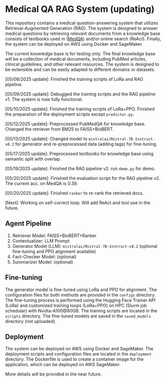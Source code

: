 # Medical QA RAG System (updating)
This repository contains a medical question-answering system that utilizes Retrieval-Augmented Generation (RAG). The system is designed to answer medical questions by retrieving relevant documents from a knowledge base consists of textbooks used in ([MedQA](https://github.com/jind11/MedQA)) and/or online search (ReAct). Finally, the system can be deployed on AWS using Docker and SageMaker. 

The current knowledge base is for testing only. The final knowledge base will be a collection of medical documents, including PubMed articles, clinical guidelines, and other relevant resources. The system is designed to be extensible and can be easily adapted to different domains or datasets.

[05/08/2025 update]: Finished the training scripts of LoRa and RAG pipeline.

[05/09/2025 update]: Debugged the training scripts and the RAG pipeline v1. The system is now fully functional.

[05/10/2025 update]: Finished the training scripts of LoRa+PPO. Finished the preparation of the deployment scripts except `predictor.py`. 

[05/12/2025 update]: Preprocessed PubMedQA for knowledge base. Changed the retriever from BM25 to FAISS+BioBERT. 

[05/13/2025 update]: Changed model to `mistralai/Mistral-7B-Instruct-v0.2` for generator and re-preprocessed data (adding tags) for fine-tuning.

[05/17/2025 update]: Preprocessed textbooks for knowledge base using semantic split with overlap.

[05/19/2025 update]: Finished the RAG pipeline v2. run `demo.py` for demo.

[05/20/2025 update]: Finished the evaluation script for the RAG pipeline v2. The current acc. on MedQA is 0.39. 

[05/20/2025 update]: Finished `ranker` to re-rank the retrieved docs.


[Next]: Working on self-correct loop. Will add ReAct and tool use in the future. 

## Agent Pipeline
1. Retriever Model: FAISS+BioBERT+Ranker
2. Contextualizer: LLM Prompt 
3. Generator Model (LLM): `mistralai/Mistral-7B-Instruct-v0.2` (optional fine-tuning and PPO alignment available)
4. Fact-Checker Model: (optional)
5. Summarizer Model: (optional)

## Fine-tuning
The generator model is fine-tuned using LoRa and PPO for alignment. The configuration files for both methods are provided in the `configs` directory. The fine-tuning process is performed using the Hugging Face Trainer API (LoRa) and customized training loops (LoRa+PPO) on HPC (Slurm job schedular) with Nvidia-A100@80GB. The training scripts are located in the `scripts` directory. The fine-tuned models are saved in the `saved_models` directory (not uploaded).

## Deployment
The system can be deployed on AWS using Docker and SageMaker. The deployment scripts and configuration files are located in the `deployment` directory. The Dockerfile is used to create a container image for the application, which can be deployed on AWS SageMaker. 

More details will be provided in the near future.



